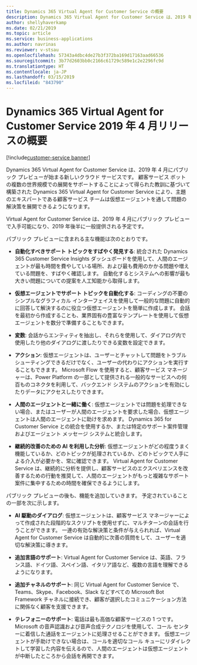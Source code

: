 ```yaml
---
title: Dynamics 365 Virtual Agent for Customer Service の概要
description: Dynamics 365 Virtual Agent for Customer Service は、2019 年 4 月にパブリック プレビューが始まる新しいクラウド サービスです。
author: shellyhaverkamp
ms.date: 02/21/2019
ms.topic: article
ms.service: business-applications
ms.author: navrinas
ms.reviewer: v-stsau
ms.openlocfilehash: 57343a4dbc4de27b3f372ba169d17163aad66536
ms.sourcegitcommit: 3b77d2603bb0c2166c61729c589e1c2e2296fc9d
ms.translationtype: HT
ms.contentlocale: ja-JP
ms.lasthandoff: 03/15/2019
ms.locfileid: "843790"
---
```

# <a name="overview-of-dynamics-365-virtual-agent-for-customer-service-april-19-release"></a>Dynamics 365 Virtual Agent for Customer Service 2019 年 4 月リリースの概要
[!include[customer-service banner](../../../includes/dynamics365-ai-customer-service.md)]


Dynamics 365 Virtual Agent for Customer Service は、2019 年 4 月にパブリック プレビューが始まる新しいクラウド サービスです。 顧客サービス ボットの複数の世界規模での展開をサポートすることによって得られた教訓に基づいて構築された Dynamics 365 Virtual Agent for Customer Service により、主題のエキスパートである顧客サービス チームは仮想エージェントを通して問題の解決策を展開できるようになります。  

Virtual Agent for Customer Service は、2019 年 4 月にパブリック プレビューで入手可能になり、2019 年後半に一般提供される予定です。

パブリック プレビューに含まれる主な機能は次のとおりです。

* **自動化すべきサポート トピックをすばやく発見する**: 統合された Dynamics 365 Customer Service Insights ダッシュボードを使用して、人間のエージェントが最も時間を費やしている場所、および最も費用のかかる問題や増えている問題を、すばやく確認します。 自動化するとシステムへの影響が最も大きい問題についての提案を人工知能から取得します。

* **仮想エージェントでサポート トピックを自動化する**: コーディングの不要のシンプルなグラフィカル インターフェイスを使用して一般的な問題に自動的に回答して解決するのに役立つ仮想エージェントを簡単に作成します。 会話を最初から作成することも、業界固有の豊富なテンプレートを使用して仮想エージェントを数分で準備することもできます。

* **変数**: 会話からエンティティを抽出し、それらを使用して、ダイアログ内で使用したり他のダイアログに渡したりできる変数を設定できます。

* **アクション**: 仮想エージェントは、ユーザーとチャットして問題をトラブルシューティングできるだけでなく、ユーザーの代わりにアクションを実行することもできます。 Microsoft Flow を使用すると、顧客サービス マネージャーは、Power Platform の一部として提供される一般的なサービスへの何百ものコネクタを利用して、バックエンド システムのアクションを有効にしたりデータにアクセスしたりできます。

* **人間のエージェントと一緒に働く**: 仮想エージェントでは問題を処理できない場合、またはユーザーが人間のエージェントを要求した場合、仮想エージェントは人間のエージェントに助けを求めます。 Dynamics 365 for Customer Service との統合を使用するか、または特定のサポート案件管理およびエージェント メッセージ システムと統合します。

* **継続的改善のための AI を利用した分析**: 仮想エージェントがどの程度うまく機能しているか、どのトピックが処理されているか、どのトピックで人手による介入が必要かを、常に確認できます。 Virtual Agent for Customer Service は、継続的に分析を提供し、顧客サービスのエクスペリエンスを改善するための行動を推奨して、人間のエージェントがもっと複雑なサポート案件に集中するための時間を確保できるようにします。

パブリック プレビューの後も、機能を追加していきます。 予定されていることの一部を次に示します。


* **AI 駆動のダイアログ**: 仮想エージェントは、顧客サービス マネージャーによって作成された段階的なスクリプトを使用せずに、マルチターンの会話を行うことができます。 一連の有効な解決策と条件が与えられれば、Virtual Agent for Customer Service は自動的に次善の質問をして、ユーザーを適切な解決策に導きます。

* **追加言語のサポート**: Virtual Agent for Customer Service は、英語、フランス語、ドイツ語、スペイン語、イタリア語など、複数の言語を理解できるようになります。

* **追加チャネルのサポート**: 同じ Virtual Agent for Customer Service で、Teams、Skype、Facebook、Slack などすべての Microsoft Bot Framework チャネルに接続でき、顧客が選択したコミュニケーション方法に関係なく顧客を支援できます。

* **テレフォニーのサポート**: 電話は最も高価な顧客サービスの 1 つです。 Microsoft の音声認識および音声合成テクノロジを使用して、コール センターに着信した通話をエージェントに処理させることができます。 仮想エージェントが手助けできない場合は、コールを適切なコール キューにリダイレクトして学習した内容を伝えるので、人間のエージェントは仮想エージェントが中断したところから会話を再開できます。
